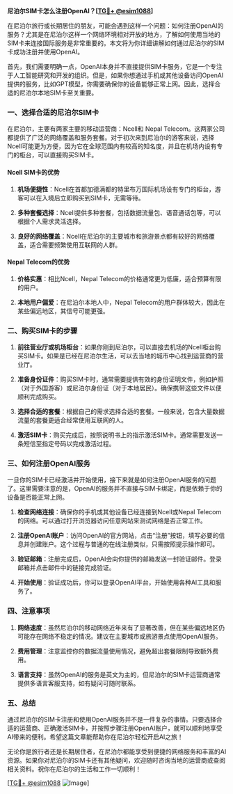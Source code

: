 **尼泊尔SIM卡怎么注册OpenAI？[[TG💪+ @esim1088](https://t.me/s/esim1088)]**

在尼泊尔旅行或长期居住的朋友，可能会遇到这样一个问题：如何注册OpenAI的服务？尤其是在尼泊尔这样一个网络环境相对开放的地方，了解如何使用当地的SIM卡来连接国际服务是非常重要的。本文将为你详细讲解如何通过尼泊尔的SIM卡成功注册并使用OpenAI。

首先，我们需要明确一点，OpenAI本身并不直接提供SIM卡服务，它是一个专注于人工智能研究和开发的组织。但是，如果你想通过手机或其他设备访问OpenAI提供的服务，比如GPT模型，你需要确保你的设备能够正常上网。因此，选择合适的尼泊尔本地SIM卡至关重要。

### 一、选择合适的尼泊尔SIM卡

在尼泊尔，主要有两家主要的移动运营商：Ncell和 Nepal Telecom。这两家公司都提供了广泛的网络覆盖和服务套餐。对于初次来到尼泊尔的游客来说，选择Ncell可能更为方便，因为它在全球范围内有较高的知名度，并且在机场内设有专门的柜台，可以直接购买SIM卡。

#### Ncell SIM卡的优势

1. **机场便捷性**：Ncell在首都加德满都的特里布万国际机场设有专门的柜台，游客可以在入境后立即购买到SIM卡，无需等待。
   
2. **多种套餐选择**：Ncell提供多种套餐，包括数据流量包、语音通话包等，可以根据个人需求灵活选择。

3. **良好的网络覆盖**：Ncell在尼泊尔的主要城市和旅游景点都有较好的网络覆盖，适合需要频繁使用互联网的人群。

#### Nepal Telecom的优势

1. **价格实惠**：相比Ncell，Nepal Telecom的价格通常更为低廉，适合预算有限的用户。

2. **本地用户偏爱**：在尼泊尔本地人中，Nepal Telecom的用户群体较大，因此在某些偏远地区，其信号可能更强。

### 二、购买SIM卡的步骤

1. **前往营业厅或机场柜台**：如果你刚到尼泊尔，可以直接去机场的Ncell柜台购买SIM卡。如果是已经在尼泊尔生活，可以去当地的城市中心找到运营商的营业厅。

2. **准备身份证件**：购买SIM卡时，通常需要提供有效的身份证明文件，例如护照（对于外国游客）或尼泊尔身份证（对于本地居民）。确保携带这些文件以便顺利完成购买。

3. **选择合适的套餐**：根据自己的需求选择合适的套餐。一般来说，包含大量数据流量的套餐更适合经常使用互联网的人。

4. **激活SIM卡**：购买完成后，按照说明书上的指示激活SIM卡。通常需要发送一条短信至指定号码以完成激活过程。

### 三、如何注册OpenAI服务

一旦你的SIM卡已经激活并开始使用，接下来就是如何注册OpenAI服务的问题了。这里需要注意的是，OpenAI的服务并不直接与SIM卡绑定，而是依赖于你的设备是否能正常上网。

1. **检查网络连接**：确保你的手机或其他设备已经连接到Ncell或Nepal Telecom的网络。可以通过打开浏览器访问任意网站来测试网络是否正常工作。

2. **注册OpenAI账户**：访问OpenAI的官方网站，点击“注册”按钮，填写必要的信息并创建账户。这个过程与普通的在线注册类似，只需按照提示操作即可。

3. **验证邮箱**：注册完成后，OpenAI会向你提供的邮箱发送一封验证邮件。登录邮箱并点击邮件中的链接完成验证。

4. **开始使用**：验证成功后，你可以登录OpenAI平台，开始使用各种AI工具和服务了。

### 四、注意事项

1. **网络速度**：虽然尼泊尔的移动网络近年来有了显著改善，但在某些偏远地区仍可能存在网络不稳定的情况。建议在主要城市或旅游景点使用OpenAI服务。

2. **费用管理**：注意监控你的数据流量使用情况，避免超出套餐限制导致额外费用。

3. **语言支持**：虽然OpenAI的服务是英文为主的，但尼泊尔的SIM卡运营商通常提供多语言客服支持，如有疑问可随时联系。

### 五、总结

通过尼泊尔的SIM卡注册和使用OpenAI服务并不是一件复杂的事情。只要选择合适的运营商、正确激活SIM卡，并按照步骤注册OpenAI账户，就可以顺利地享受AI带来的便利。希望这篇文章能帮助你在尼泊尔轻松开启AI之旅！

无论你是旅行者还是长期居住者，在尼泊尔都能享受到便捷的网络服务和丰富的AI资源。如果你对尼泊尔的SIM卡还有其他疑问，欢迎随时咨询当地的运营商或查阅相关资料。祝你在尼泊尔的生活和工作一切顺利！

[[TG💪+ @esim1088](https://t.me/s/esim1088) ![Image](https://i.postimg.cc/4NQfJmqS/Snipaste-2025-05-13-00-14-12.png)]
